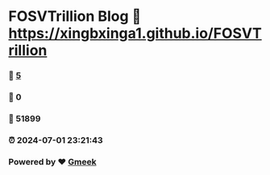 # FOSVTrillion Blog :link: https://xingbxinga1.github.io/FOSVTrillion 
### :page_facing_up: [5](https://xingbxinga1.github.io/FOSVTrillion/tag.html) 
### :speech_balloon: 0 
### :hibiscus: 51899 
### :alarm_clock: 2024-07-01 23:21:43 
### Powered by :heart: [Gmeek](https://github.com/Meekdai/Gmeek)
